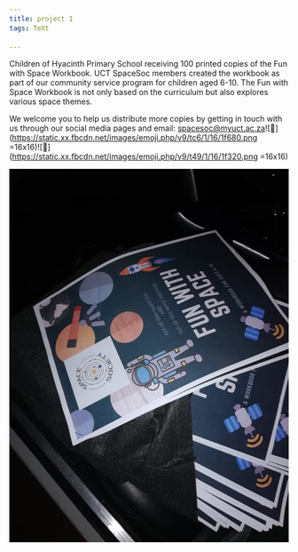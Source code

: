 ```yaml
---
title: project 1
tags: TeXt

---
```

Children of Hyacinth Primary School receiving 100 printed copies of the Fun with Space Workbook. UCT SpaceSoc members created the workbook as part of our community service program for children aged 6-10. The Fun with Space Workbook is not only based on the curriculum but also explores various space themes.

We welcome you to help us distribute more copies by getting in touch with us through our social media pages and email: spacesoc@myuct.ac.za![🚀](https://static.xx.fbcdn.net/images/emoji.php/v9/tc6/1/16/1f680.png =16x16)![🌠](https://static.xx.fbcdn.net/images/emoji.php/v9/t49/1/16/1f320.png =16x16)

![](/uploads/131893781_2906399059594029_5744295800527371350_n.jpg)
